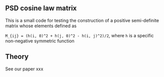 ## PSD cosine law matrix
This is a small code for testing the construction of a positive semi-definite matrix whose elements defined as 

`M_{ij} = (h(i, 0)^2 + h(j, 0)^2 - h(i, j)^2)/2`, where `h` is a specific non-negative symmetric function 

## Theory
See our paper xxx
